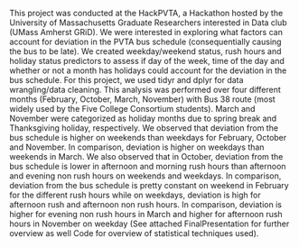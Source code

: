 This project was conducted at the HackPVTA, a Hackathon hosted by the University of Massachusetts Graduate Researchers interested in Data
club (UMass Amherst GRiD). We were interested in exploring what factors can account for deviation in the PVTA bus schedule 
(consequentially causing the bus to be late). We created weekday/weekend status, rush hours and holiday status predictors to assess if day
of the week, time of the day and whether or not a month has holidays could account for the deviation in the bus schedule. For this project,
we used tidyr and dplyr for data wrangling/data cleaning. This analysis was performed over four different months (February, October, March,
November) with Bus 38 route (most widely used by the Five College Consortium students). March and November were categorized as holiday
months due to spring break and Thanksgiving holiday, respectively. We observed that deviation from the bus schedule is higher on weekends
than weekdays for February, October and November. In comparison, deviation is higher on weekdays than weekends in March. We also observed
that in October, deviation from the bus schedule is lower in afternoon and morning rush hours than afternoon and evening non rush hours on weekends and weekdays. In comparison, deviation from the bus schedule is pretty constant on weekend in February for
the different rush hours while on weekdays, deviation is high for afternoon rush and afternoon non rush hours. In comparison, deviation is higher for evening non rush hours in March and higher for afternoon rush hours in November
on weekday (See attached FinalPresentation for further overview as well Code for overview of statistical techniques used). 
